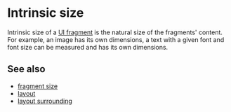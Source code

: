 # Intrinsic size

Intrinsic size of a [UI fragment](def://) is the natural size of the fragments'
content. For example, an image has its own dimensions, a text with a given
font and font size can be measured and has its own dimensions.

## See also

- [fragment size](def://)
- [layout](guide://)
- [layout surrounding](def://)